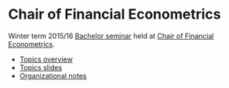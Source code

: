 # Chair of Financial Econometrics

Winter term 2015/16 [Bachelor
seminar](http://www.finmetrics.statistik.uni-muenchen.de/studium_lehre/wintersemester-2015_16/seminar_ba_1516/index.html)
held at [Chair of Financial
Econometrics](http://www.finmetrics.statistik.uni-muenchen.de/index.html).

- [Topics overview](http://cgroll.github.io/ws_15_16_ba/output/topics.html)
- [Topics slides](http://cgroll.github.io/ws_15_16_ba/output/topics_pres.html)
- [Organizational
  notes](http://cgroll.github.io/ws_15_16_ba/output/modus_operandi.html)
